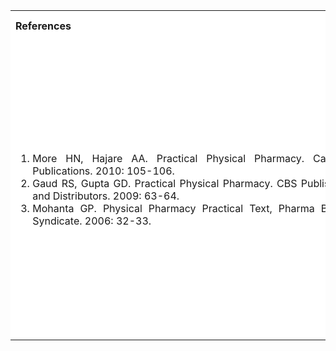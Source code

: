 <table style="text-align:justify;">
<tr style="background-color: white">
<th>References</th>
<th>Contributors list</th>
</tr>
<tr style="background-color: white">
<td>
<ol style="width: 500px">
<li>More HN, Hajare AA. Practical Physical Pharmacy. Career Publications. 2010: 105-106.</li>
<li>Gaud RS, Gupta GD. Practical Physical Pharmacy. CBS Publisher and Distributors. 2009: 63-64.</li>
<li>Mohanta GP. Physical Pharmacy Practical Text, Pharma Book Syndicate. 2006: 32-33.</li>
</ol>
</td>
<td>Developer : Dr. Ajith K M | NITK<br>Developer : Dr. K V Gangadharan | NITK</br></br>
Contributors :
<ul style="list-style-type: none;">
<li>Prajna K | NITK</li>
<li>Sibeesh Padiyoor | NITK</li>
<li> Muhammed Mansoor CB  | NITK</li>
<li>Akshaya | NITK</li>
<li>Anusha B Salian| NITK</li>
  </ul></td>
</tr>
</table>
